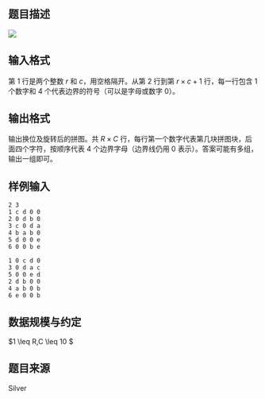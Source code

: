 ## 题目描述

![](https://hydro.ac/d/bzoj/p/1608/file/pic1.jpg)

## 输入格式

第 $1$ 行是两个整数 $r$ 和 $c$，用空格隔开。从第 $2$ 行到第 $r\times c +1$  行，每一行包含 $1$ 个数字和 $4$ 个代表边界的符号（可以是字母或数字 $0$）。

## 输出格式

输出换位及旋转后的拼图。共 $R \times C$ 行，每行第一个数字代表第几块拼图块，后面四个字符，按顺序代表 $4$ 个边界字母（边界线仍用 $0$ 表示）。答案可能有多组，输出一组即可。

## 样例输入

```input1
2 3
1 c d 0 0
2 0 d b 0
3 c 0 d a
4 b a b 0
5 d 0 0 e
6 0 0 b e
```



```output1
1 0 c d 0
3 0 d a c
5 0 0 e d
2 d b 0 0
4 a b 0 b
6 e 0 0 b
```



## 数据规模与约定

$1 \leq R,C \leq 10 $

## 题目来源

$\text{Silver}$